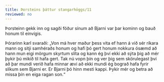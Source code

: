 ```yaml
---
title: Þorsteins þáttur stangarhöggs/11
reviewed: no
---
```


<Book>
Þorsteinn gekk inn og sagði föður sínum að Bjarni var þar kominn og bauð honum til einvígis.

Þórarinn karl svaraði: „Von má hver maður þess vita ef hann á við sér ríkara mann og sitji samhéraðs honum og hafi þó gert honum nokkura ósæmd að hann mun eigi mörgum skyrtum slíta og kann ég því ekki að sýta þig að mér þykir þú mikið til hafa gert. Tak nú vopn þín og ver þig sem skörulegast því að þar mundi verið hafa minnar ævi að ekki mundi ég bograð hafa fyrir slíkum sem Bjarni er. Er Bjarni þó hinn mesti kappi. Þykir mér og betra að missa þín en eiga ragan son.“

</Book>

